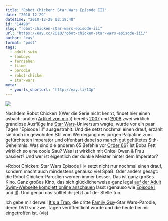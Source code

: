 ```yaml
---
title: "Robot Chicken: Star Wars Episode III"
date: "2010-12-29"
datetime: "2010-12-29 02:18:48"
id: "14498"
slug: "robot-chicken-star-wars-episode-iii"
url: "https://eay.cc/2010/robot-chicken-star-wars-episode-iii/"
author: "eay"
format: "post"
tags:
  - adult-swim
  - fanboys
  - fernsehen
  - filme
  - parodie
  - robot-chicken
  - star-wars
meta:
  - yourls_shorturl: "http://eay.li/13p"
---
```


![](https://eay.cc/uploads/2010/robotchickenstarwars3.jpg)

Nachdem Robot Chicken ((Wer die Serie nicht kennt, findet hier einen asbach-uralten [Artikel von mir](http://eay.cc/artikel/robotchicken/).)) bereits [2007](//eay.cc/2007/the-force-is-strong-with-this-chicken/) und [2008](//eay.cc/2008/look-at-you-you-look-crazy/) zwei wirklich grandiose Ausflüge ins [Star Wars](//eay.cc/tag/star-wars/)\-Universum wagte, wurde vor ein paar Tagen "Episode III" ausgestrahlt. Und die setzt nochmal einen drauf, erzählt sie doch im gewohnten Stil vom Werdegang des jungen Palpatine zum gefürchteten Imperator und offenbart dabei so manch gut gehütetes Sith-Geheimnis: Was sind die anderen 65 Befehle vor [Order 66](http://www.jedipedia.de/wiki/index.php/Order_66)? Ist Boba Fett wirklich so eine coole Sau? Was ist wirklich mit Onkel Owen & Frau passiert? Und wer ist eigentlich der dunkle Meister hinter dem Imperator?

»Robot Chicken: Star Wars Episode III« setzt nicht nur nochmal einen drauf, sondern macht auch mindestens genauso viel Spaß. Oder anders gesagt: die Robot Chicken-Parodien werden immer besser. Das ist ganz großes Kino. Ganz großes Kino, das sich glücklicherweise ganz legal [auf der Adult Swim-Webseite komplett online anschauen](http://www.adultswim.co.uk/videos/robot-chicken/star-wars-episode-iii#top) lässt (genauso wie [Episode I](http://www.adultswim.co.uk/videos/robot-chicken/star-wars-episode-i) und [II](http://www.adultswim.co.uk/videos/robot-chicken/star-wars-episode-ii)). Und genau das solltet ihr jetzt auf der Stelle tun.

Ich gebe mir derweil [It's a Trap](http://en.wikipedia.org/wiki/It%27s_a_Trap!), die dritte [Family Guy](//eay.cc/tag/family-guy/)\-Star Wars-Parodie, deren DVD vor zwei Tagen veröffentlicht wurde und die heute bei mir eingetroffen ist. ([via](http://www.nerdcore.de/wp/2010/12/28/robot-chicken-star-wars-iii-online/))
